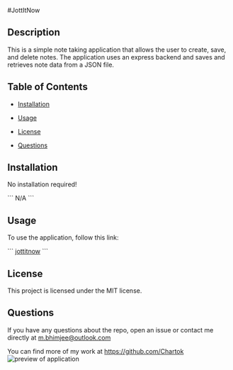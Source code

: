 #JottItNow

## Description

This is a simple note taking application that allows the user to create, save, and delete notes. The application uses an express backend and saves and retrieves note data from a JSON file.

## Table of Contents

* [Installation](#installation)

* [Usage](#usage)

* [License](#license)

* [Questions](#questions)

## Installation

No installation required!

\`\`\`
 N/A
\`\`\`

## Usage

To use the application, follow this link:

\`\`\`
[jottitnow](https://jottitnow.herokuapp.com/)
\`\`\`

## License

This project is licensed under the MIT license.

## Questions

If you have any questions about the repo, open an issue or contact me directly at m.bhimjee@outlook.com 

You can find more of my work at https://github.com/Chartok
![preview of application](/assets/images/jott-preview.jpg)
